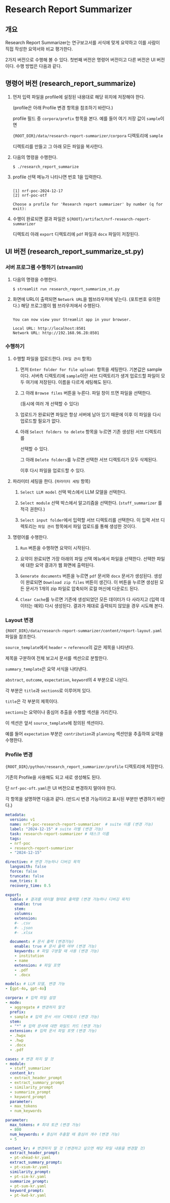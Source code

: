 # Research Report Summarizer

## 개요
Research Report Summarizer는 연구보고서를 서식에 맞게 요약하고 이를
사람이 직접 작성한 요약서와 비교 평가한다.

2가지 버전으로 수행해 볼 수 있다. 첫번째 버전은 명령어 버전이고 다른 버전은
UI 버전이다. 수행 방법은 다음과 같다.


## 명령어 버전 (research_report_summarize)
1. 먼저 입력 파일을 profile에 설정된 내용대로 해당 위치에 저장해야 한다.

   (profile은 아래 Profile 변경 항목을 참조하기 바란다.)

    profile 필드 중 `corpora/prefix` 항목을 본다. 예를 들어 여기 저장 값이 `sample`이면

    `{ROOT_DIR}/data/research-report-summarizer/corpora` 디렉토리에 `sample`

    디렉토리를 만들고 그 아래 모든 파일을 복사한다.

2. 다음의 명령을 수행한다.
    ```shell
    $ ./research_report_summarize
    ```

3. profile 선택 메뉴가 나타나면 번호 1을 입력한다.
    ```shell

    [1] nrf-poc-2024-12-17
    [2] nrf-poc-otf

    Choose a profile for 'Research report summarizer' by number (q for exit):
    ```

4. 수행이 완료되면 결과 파일은 `${ROOT}/artifact/nrf-research-report-summarizer` 

   디렉토리 아래 `export` 디렉토리에 `pdf` 파일과 `docx` 파일이 저장된다.


## UI 버전 (research_report_summarize_st.py)
### 서버 프로그램 수행하기 (streamlit)

1. 다음의 명령을 수행한다.
    ```shell
    $ streamlit run research_report_summarize_st.py
    ```

2. 화면에 URL이 출력되면 `Network URL`을 웹브라우저에 넣는다. (포트번호 유의한다.)
   해당 프로그램이 웹 브라우저에서 수행된다.
    ```shell

    You can now view your Streamlit app in your browser.

    Local URL: http://localhost:8501
    Network URL: http://192.168.96.28:8501
    ```

### 수행하기
1. 수행할 파일을 업로드한다. (`파일 관리` 항목)
   1. 먼저 `Enter folder for file upload:` 항목을 세팅한다. 기본값은 sample이다.
    서버측 디렉토리에 `sample`이란 서브 디렉토리가 생겨 업로드할 파일이 모두 여기에 저장된다. 이름을 다르게 세팅해도 된다. 

   2. 그 아래 `Browse files` 버튼을 누른다. 파일 창이 뜨면 파일을 선택한다.

      (동시에 여러 개 선택할 수 있다)

   3. 업로드가 완료되면 파일은 항상 서버에 남아 있기 때문에 이후 이 파일을 다시
      업로드할 필요가 없다.


   4. 아래 `Select folders to delete` 항목을 누르면 기존 생성된 서브 디렉토리를

      선택할 수 있다.

      그 아래 `Delete folders`를 누르면 선택한 서브 디렉토리가 모두 삭제된다.
      
      이후 다시 파일을 업로드할 수 있다.

2. 파라미터 세팅을 한다. (`파라미터 세팅` 항목)
    1. `Select LLM model` 선택 박스에서 LLM 모델을 선택한다. 

    2. `Select module` 선택 박스에서 알고리즘을 선택한다. (`stuff_summarizer` 를 적극 권한다.)

    3. `Select input folder`에서 입력할 서브 디렉토리를 선택한다. 이 입력 서브 디렉토리는 `파일 관리` 항목에서 파일 업로드를 통해 생성한 것이다.

3. 명령어를 수행한다.
    1. `Run` 버튼을 수행하면 요약이 시작된다.

    2. 요약이 완료되면 가장 아래의 파일 선택 메뉴에서 파일을 선택한다. 선택한 파일에 대한
    요약 결과가 웹 화면에 출력된다.

    3. `Generate documents` 버튼을 누르면 `pdf` 문서와 `docx` 문서가 생성된다. 생성이
    완료되면 `Download zip files` 버튼이 생긴다. 이 버튼을 누르면 생성된 모든 문서가
    1개의 zip 파일로 압축되어 로컬 머신에 다운로드 된다.

    4. `Clear Cache`를 누르면 기존에 생성되었던 모든 데이터가 다 사라지고 (입력 데이터는 예외) 다시 생성된다. 결과가 제대로 출력되지 않았을 경우 시도해 본다.

### Layout 변경
`{ROOT_DIR}/data/research-report-summarizer/content/report-layout.yaml` 파일을 참조한다.

`source_template`에서 `header` ~ `reference`의 값은 제목을 나타낸다.

제목을 구분하여 전체 보고서 문서를 섹션으로 분할한다.


`summary_template`은 요약 서식을 나타낸다. 

`abstract`, `outcome`, `expectation`, `keyword`의 4 부분으로 나뉜다.

각 부분은 `title`과 `sections`로 이루어져 있다. 

`title`은 각 부분의 제목이다.

`sections`는 요약이나 중심어 추출을 수행할 섹션을 가리킨다.

이 섹션은 앞서 `source_template`에 정의된 섹션이다.

예를 들어 `expectation` 부분은 `contribution`과 `planning` 섹션만을
추출하여 요약을 수행한다.

### Profile 변경
`{ROOT_DIR}/python/research_report_summarizer/profile` 디렉토리에 저장한다.

기존의 Profile을 사용해도 되고 새로 생성해도 된다.

단 `nrf-poc-oft.yaml`은 UI 버전으로 변경하지 말아야 한다.

각 항목을 설명하면 다음과 같다.
(반드시 변경 가능이라고 표시된 부분만 변경하기 바란다.)

```yaml
metadata:
  version: v1
  name: nrf-poc-research-report-summarizer  # suite 이름 (변경 가능)
  label: "2024-12-15" # suite 라벨 (변경 가능)
  task: research-report-summarizer # 태스크 이름
  tags:
  - nrf-poc
  - research-report-summarizer
  - "2024-12-15"

directive: # 변경 가능하나 디버깅 목적
  langsmith: false
  force: false
  truncate: false
  num_tries: 8
  recovery_time: 0.5

export:
  table: # 결과를 테이블 형태로 출력함 (변경 가능하나 디버깅 목적)
    enable: true
    stem:
    columns:
    extension: 
    #- .csv
    #- .json
    #- .xlsx

  document: # 문서 출력 (변경가능)
    enable: true # 문서 출력 여부 (변경 가능)
    keywords: # 파일 구분할 때 사용 (변경 가능)
    - institution
    - name
    extension: # 파일 포맷 
    - .pdf
    - .docx

models: # LLM 모델, 변경 가능
- [gpt-4o, gpt-4o]

corpora: # 입력 파일 설정
- mode:
  - aggregate # 변경하지 말것
  prefix:
  - sample # 입력 문서 서브 디렉토리 (변경 가능)
  stem:
  - "*" # 입력 문서에 대한 와일드 카드 (변경 가능)
  extension: # 입력 문서 파일 포맷 (변경 가능)
  - .hwpx
  - .hwp
  - .docx
  - .pdf

cases: # 변경 하지 말 것
- module:
  - stuff_summarizer
  content_kr:
  - extract_header_prompt
  - extract_summary_prompt
  - similarity_prompt
  - summarize_prompt
  - keyword_prompt
  parameter:
  - max_tokens
  - num_keywords

parameter:
  max_tokens: # 최대 토큰 (변경 가능)
  - 800
  num_keywords: # 중심어 추출할 때 중심어 개수 (변경 가능)
  - 5

content_kr: # 변경하지 말 것 (변경하고 싶으면 해당 파일 내용을 변경할 것)
  extract_header_prompt:
  - pt-xhead-kr.yaml
  extract_summary_prompt:
  - pt-xsum-kr.yaml
  similarity_prompt:
  - pt-sim-kr.yaml
  summarize_prompt:
  - pt-sum-kr.yaml
  keyword_prompt:
  - pt-kwd-kr.yaml
```